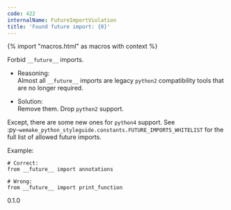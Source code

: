 ```yaml
---
code: 422
internalName: FutureImportViolation
title: 'Found future import: {0}'
---
```


{% import "macros.html" as macros with context %}

Forbid `__future__` imports.

  - Reasoning:  
    Almost all `__future__` imports are legacy `python2` compatibility
    tools that are no longer required.

  - Solution:  
    Remove them. Drop `python2` support.

Except, there are some new ones for `python4` support. See
:py`~wemake_python_styleguide.constants.FUTURE_IMPORTS_WHITELIST` for
the full list of allowed future imports.

Example:

    # Correct:
    from __future__ import annotations
    
    # Wrong:
    from __future__ import print_function

<div class="versionadded">

0.1.0

</div>